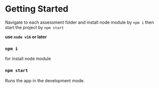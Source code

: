 # Getting Started

Navigate to each assessment folder and install node module by `npm i` then start the project by `npm start`

**use `node v16` or later**

### `npm i` 
for install node module

### `npm start`
Runs the app in the development mode.
